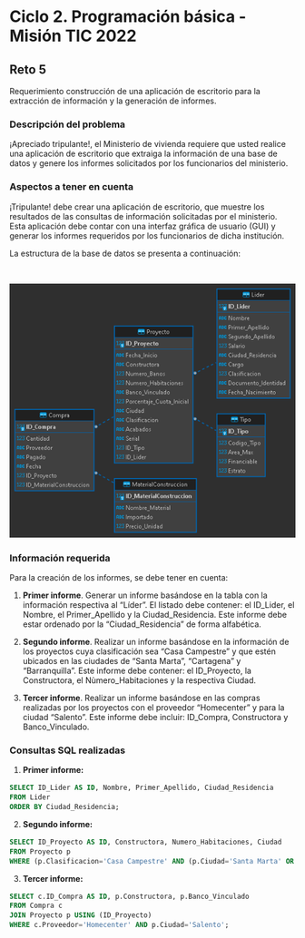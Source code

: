 # Ciclo 2. Programación básica - Misión TIC 2022

## Reto 5

Requerimiento construcción de una aplicación de escritorio para la extracción de información y la generación de informes.

### Descripción del problema

¡Apreciado tripulante!, el Ministerio de vivienda requiere que usted realice una aplicación de escritorio que extraiga la información de una base de datos y genere los informes solicitados por los funcionarios del ministerio.

### Aspectos a tener en cuenta

¡Tripulante! debe crear una aplicación de escritorio, que muestre los resultados de las consultas de información solicitadas por el ministerio. Esta aplicación debe contar con una interfaz gráfica de usuario (GUI) y generar los informes requeridos por los funcionarios de dicha institución.

La estructura de la base de datos se presenta a continuación:

<br>
<p align="center">
  <img src="ProyectoConstruccion.png" alt="Imagen de la base de datos del proyecto de construcción">
</p>

### Información requerida

Para la creación de los informes, se debe tener en cuenta:

1. **Primer informe**. Generar un informe basándose en la tabla con la información respectiva al “Líder”. El listado debe contener: el ID_Lider, el Nombre, el Primer_Apellido y la Ciudad_Residencia. Este informe debe estar ordenado por la “Ciudad_Residencia” de forma alfabética.

2. **Segundo informe**. Realizar un informe basándose en la información de los proyectos cuya clasificación sea “Casa Campestre” y que estén ubicados en las ciudades de “Santa Marta”, “Cartagena” y “Barranquilla”. Este informe debe contener: el ID_Proyecto, la Constructora, el Nùmero_Habitaciones y la respectiva Ciudad.

3. **Tercer informe**. Realizar un informe basándose en las compras realizadas por los proyectos con el proveedor “Homecenter” y para la ciudad “Salento”. Este informe debe incluir: ID_Compra, Constructora y Banco_Vinculado.

### Consultas SQL realizadas

1. **Primer informe:**

``` sql
SELECT ID_Lider AS ID, Nombre, Primer_Apellido, Ciudad_Residencia
FROM Lider
ORDER BY Ciudad_Residencia;
```

2. **Segundo informe:**

``` sql
SELECT ID_Proyecto AS ID, Constructora, Numero_Habitaciones, Ciudad
FROM Proyecto p 
WHERE (p.Clasificacion='Casa Campestre' AND (p.Ciudad='Santa Marta' OR p.Ciudad='Cartagena' OR p.Ciudad='Barranquilla'));
```

3. **Tercer informe:**

``` sql
SELECT c.ID_Compra AS ID, p.Constructora, p.Banco_Vinculado 
FROM Compra c
JOIN Proyecto p USING (ID_Proyecto)
WHERE c.Proveedor='Homecenter' AND p.Ciudad='Salento';
```
